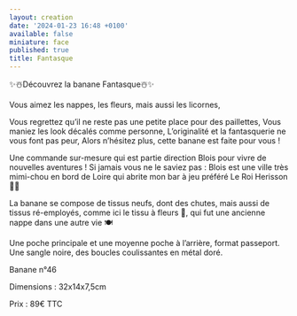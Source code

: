 ```yaml
---
layout: creation
date: '2024-01-23 16:48 +0100'
available: false
miniature: face
published: true
title: Fantasque
---
```

✨☃️Découvrez la banane Fantasque☃️✨

Vous aimez les nappes, les fleurs, mais aussi les licornes,

Vous regrettez qu’il ne reste pas une petite place pour des paillettes,
Vous maniez les look décalés comme personne,
L’originalité et la fantasquerie ne vous font pas peur,
Alors n’hésitez plus, cette banane est faite pour vous ! 

Une commande sur-mesure qui est partie direction Blois pour vivre de nouvelles aventures !
Si jamais vous ne le saviez pas : Blois est une ville très mimi-chou en bord de Loire qui abrite mon bar à jeu préféré Le Roi Herisson 👑🍻

La banane se compose de tissus neufs, dont des chutes, mais aussi de tissus ré-employés, comme ici le tissu à fleurs 🌸, qui fut une ancienne nappe dans une autre vie 🍽️

Une poche principale et une moyenne poche à l’arrière, format passeport.
Une sangle noire, des boucles coulissantes en métal doré.

Banane n°46

Dimensions : 32x14x7,5cm

Prix : 89€ TTC
